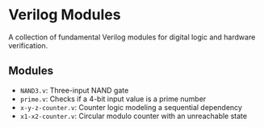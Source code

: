 # Verilog Modules

A collection of fundamental Verilog modules for digital logic and hardware verification.

## Modules

- `NAND3.v`: Three-input NAND gate
- `prime.v`: Checks if a 4-bit input value is a prime number
- `x-y-z-counter.v`: Counter logic modeling a sequential dependency
- `x1-x2-counter.v`: Circular modulo counter with an unreachable state
